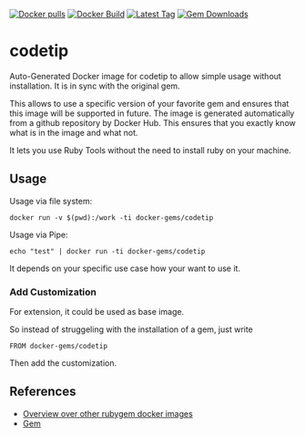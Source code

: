 [![Docker pulls](https://img.shields.io/docker/pulls/rubygem/codetip.svg)](https://hub.docker.com/r/rubygem/codetip/)
[![Docker Build](https://img.shields.io/docker/automated/rubygem/codetip.svg)](https://hub.docker.com/r/rubygem/codetip/)
[![Latest Tag](https://img.shields.io/github/tag/docker-rubygem/codetip.svg)](https://hub.docker.com/r/rubygem/codetip/)
[![Gem Downloads](https://img.shields.io/gem/dt/codetip.svg)](https://rubygems.org/gems/codetip/)
# codetip

Auto-Generated Docker image for codetip to allow simple usage without installation.
It is in sync with the original gem.

This allows to use a specific version of your favorite gem and ensures that this image will be supported in future.
The image is generated automatically from a github repository by Docker Hub.
This ensures that you exactly know what is in the image and what not.

It lets you use Ruby Tools without the need to install ruby on your machine.

## Usage

Usage via file system:

`docker run -v $(pwd):/work -ti docker-gems/codetip`

Usage via Pipe:

`echo "test" | docker run -ti docker-gems/codetip`

It depends on your specific use case how your want to use it.

### Add Customization

For extension, it could be used as base image.

So instead of struggeling with the installation of a gem, just write

`FROM docker-gems/codetip`

Then add the customization.

## References

 - [Overview over other rubygem docker images](https://github.com/thinkbot/docker-rubygem)
 - [Gem](https://rubygems.org/gems/codetip/)
